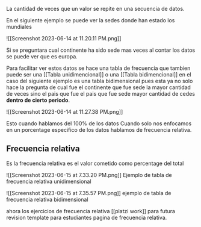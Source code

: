 
La cantidad de veces que un valor se repite en una secuencia de datos.

En el siguiente ejemplo se puede ver la sedes donde han estado los mundiales


![[Screenshot 2023-06-14 at 11.20.11 PM.png]]


Si se preguntara cual continente ha sido sede mas veces al contar los datos se puede ver que es europa.

Para facilitar ver estos datos se hace una tabla de frecuencia que tambien puede ser una [[Tabla unidimencional]] o una [[Tabla bidimencional]] en el caso del siguiente ejemplo es una tabla bidimensional pues esta ya no solo hace la pregunta de cual fue el continente que fue sede la mayor cantidad de veces sino el pais que fue el pais que fue sede mayor cantidad de cedes **dentro de cierto periodo**.

![[Screenshot 2023-06-14 at 11.27.38 PM.png]]

Esto cuando hablamos del 100% de los datos Cuando solo nos enfocamos en un porcentage especifico de los datos hablamos de frecuencia relativa.

## Frecuencia relativa

Es la frecuencia relativa es el valor cometido como percentage del total

![[Screenshot 2023-06-15 at 7.33.20 PM.png]]
Ejemplo de tabla de frecuencia relativa unidimensional


![[Screenshot 2023-06-15 at 7.35.57 PM.png]]
ejemplo de tabla de frecuencia relativa bidimensional

ahora los ejercicios de frecuencia relativa [[platzi work]] para futura revision template para estudiantes pagina de frecuencia relativa.





